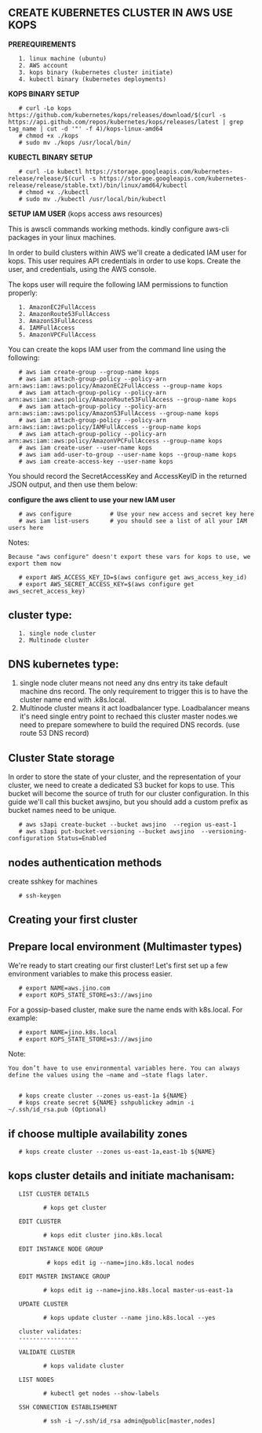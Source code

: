 CREATE KUBERNETES CLUSTER IN AWS USE KOPS
---------------------------------------------

**PREREQUIREMENTS**

       1. linux machine (ubuntu)
       2. AWS account
       3. kops binary (kubernetes cluster initiate)
       4. kubectl binary (kubernetes deployments)


**KOPS BINARY SETUP**

       # curl -Lo kops https://github.com/kubernetes/kops/releases/download/$(curl -s https://api.github.com/repos/kubernetes/kops/releases/latest | grep tag_name | cut -d '"' -f 4)/kops-linux-amd64
       # chmod +x ./kops
       # sudo mv ./kops /usr/local/bin/


**KUBECTL BINARY SETUP** 

       # curl -Lo kubectl https://storage.googleapis.com/kubernetes-release/release/$(curl -s https://storage.googleapis.com/kubernetes-release/release/stable.txt)/bin/linux/amd64/kubectl
       # chmod +x ./kubectl
       # sudo mv ./kubectl /usr/local/bin/kubectl


**SETUP IAM USER**
       (kops access aws resources)

This is awscli commands working methods. kindly configure aws-cli packages in your linux machines.

In order to build clusters within AWS we'll create a dedicated IAM user for kops.
This user requires API credentials in order to use kops. Create the user, and credentials, using the AWS console.

The kops user will require the following IAM permissions to function properly:

       1. AmazonEC2FullAccess
       2. AmazonRoute53FullAccess
       3. AmazonS3FullAccess
       4. IAMFullAccess
       5. AmazonVPCFullAccess

You can create the kops IAM user from the command line using the following:

       # aws iam create-group --group-name kops
       # aws iam attach-group-policy --policy-arn arn:aws:iam::aws:policy/AmazonEC2FullAccess --group-name kops
       # aws iam attach-group-policy --policy-arn arn:aws:iam::aws:policy/AmazonRoute53FullAccess --group-name kops
       # aws iam attach-group-policy --policy-arn arn:aws:iam::aws:policy/AmazonS3FullAccess --group-name kops
       # aws iam attach-group-policy --policy-arn arn:aws:iam::aws:policy/IAMFullAccess --group-name kops
       # aws iam attach-group-policy --policy-arn arn:aws:iam::aws:policy/AmazonVPCFullAccess --group-name kops
       # aws iam create-user --user-name kops
       # aws iam add-user-to-group --user-name kops --group-name kops
       # aws iam create-access-key --user-name kops



You should record the SecretAccessKey and AccessKeyID in the returned JSON output, and then use them below:

**configure the aws client to use your new IAM user**


       # aws configure           # Use your new access and secret key here
       # aws iam list-users      # you should see a list of all your IAM users here

Notes:

    Because "aws configure" doesn't export these vars for kops to use, we export them now

       # export AWS_ACCESS_KEY_ID=$(aws configure get aws_access_key_id)
       # export AWS_SECRET_ACCESS_KEY=$(aws configure get aws_secret_access_key)


cluster type:
-------------

       1. single node cluster
       2. Multinode cluster

DNS kubernetes type:
--------------------

1. single node cluter means not need any dns entry its take default machine dns record. The only requirement to trigger this is to have the cluster name end with .k8s.local.
2. Multinode cluster means it act loadbalancer type. Loadbalancer means it's need single entry point to rechaed this cluster master nodes.we need to prepare somewhere to build the required DNS records. (use route 53 DNS record)


Cluster State storage
---------------------

In order to store the state of your cluster, and the representation of your cluster, we need to create a dedicated S3 bucket for kops to use.
This bucket will become the source of truth for our cluster configuration. In this guide we'll call this bucket awsjino,
but you should add a custom prefix as bucket names need to be unique.

       # aws s3api create-bucket --bucket awsjino  --region us-east-1
       # aws s3api put-bucket-versioning --bucket awsjino  --versioning-configuration Status=Enabled


nodes authentication methods
----------------------------

create sshkey for machines

       # ssh-keygen 


Creating your first cluster
---------------------------

 Prepare local environment (Multimaster types)
 ---------------------------------------------

We're ready to start creating our first cluster! Let's first set up a few environment variables to make this process easier.

       # export NAME=aws.jino.com
       # export KOPS_STATE_STORE=s3://awsjino

For a gossip-based cluster, make sure the name ends with k8s.local. For example:

       # export NAME=jino.k8s.local
       # export KOPS_STATE_STORE=s3://awsjino

Note: 

    You don’t have to use environmental variables here. You can always define the values using the –name and –state flags later.


       # kops create cluster --zones us-east-1a ${NAME}
       # kops create secret ${NAME} sshpublickey admin -i ~/.ssh/id_rsa.pub (Optional)

if choose multiple availability zones
-------------------------------------

       # kops create cluster --zones us-east-1a,east-1b ${NAME}


kops cluster details and initiate machanisam:
--------------------------------------------

       LIST CLUSTER DETAILS

              # kops get cluster

       EDIT CLUSTER

              # kops edit cluster jino.k8s.local

       EDIT INSTANCE NODE GROUP

               # kops edit ig --name=jino.k8s.local nodes

       EDIT MASTER INSTANCE GROUP

              # kops edit ig --name=jino.k8s.local master-us-east-1a

       UPDATE CLUSTER

              # kops update cluster --name jino.k8s.local --yes

       cluster validates:
       -----------------

       VALIDATE CLUSTER

              # kops validate cluster

       LIST NODES

              # kubectl get nodes --show-labels

       SSH CONNECTION ESTABLISHMENT

              # ssh -i ~/.ssh/id_rsa admin@public[master,nodes]